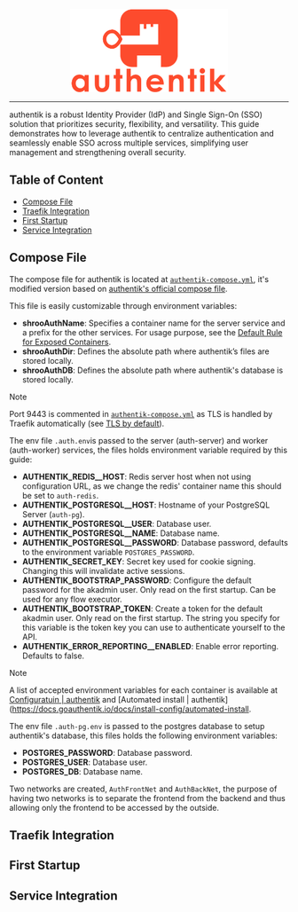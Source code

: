 <p align="center">
<img height="150" title="Authentik" src="/docs/assets/img/authentik.logo.svg" alt="">
</p>

---

authentik is a robust Identity Provider (IdP) and Single Sign-On (SSO) solution that prioritizes security, flexibility, and versatility. This guide demonstrates how to leverage authentik to centralize authentication and seamlessly enable SSO across multiple services, simplifying user management and strengthening overall security.

## Table of Content

- [Compose File](#compose-file)
- [Traefik Integration](#traefik-integration)
- [First Startup](#first-startup)
- [Service Integration](#service-integration)

## Compose File

The compose file for authentik is located at [`authentik-compose.yml`](/services/authentik/authentik-compose.yml), it's modified version based on [authentik's official compose file](https://docs.goauthentik.io/docs/install-config/install/docker-compose).

This file is easily customizable through environment variables:

- **shrooAuthName**: Specifies a container name for the server service and a prefix for the other services. For usage purpose, see the [Default Rule for Exposed Containers](default-rule-for-exposed-containers).
- **shrooAuthDir**: Defines the absolute path where authentik’s files are stored locally.
- **shrooAuthDB**: Defines the absolute path where authentik's database is stored locally.

> [!NOTE]
> Port 9443 is commented in [`authentik-compose.yml`](https://github.com/BDIFluky/shroobada_beta/blob/20665f4fecf8320a0e78027b031befd3a9fc4a8b/services/authentik/authentik-compose.yml#L13) as TLS is handled by Traefik automatically (see [TLS by default](#tls-connections-by-default)).

The env file `.auth.env`is passed to the server (auth-server) and worker (auth-worker) services, the files holds environment variable required by this guide:

- **AUTHENTIK_REDIS__HOST**: Redis server host when not using configuration URL, as we change the redis' container name this should be set to `auth-redis`.
- **AUTHENTIK_POSTGRESQL__HOST**: Hostname of your PostgreSQL Server (`auth-pg`).
- **AUTHENTIK_POSTGRESQL__USER**: Database user.
- **AUTHENTIK_POSTGRESQL__NAME**: Database name.
- **AUTHENTIK_POSTGRESQL__PASSWORD**: Database password, defaults to the environment variable `POSTGRES_PASSWORD`.
- **AUTHENTIK_SECRET_KEY**: Secret key used for cookie signing. Changing this will invalidate active sessions.
- **AUTHENTIK_BOOTSTRAP_PASSWORD**: Configure the default password for the akadmin user. Only read on the first startup. Can be used for any flow executor.
- **AUTHENTIK_BOOTSTRAP_TOKEN**: Create a token for the default akadmin user. Only read on the first startup. The string you specify for this variable is the token key you can use to authenticate yourself to the API.
- **AUTHENTIK_ERROR_REPORTING__ENABLED**: Enable error reporting. Defaults to false.

> [!NOTE]
> A list of accepted environment variables for each container is available at [Configuratuin | authentik](https://docs.goauthentik.io/docs/install-config/configuration/) and [Automated install | authentik](https://docs.goauthentik.io/docs/install-config/automated-install.

The env file `.auth-pg.env` is passed to the postgres database to setup authentik's database, this files holds the following environment variables:

- **POSTGRES_PASSWORD**: Database password.
- **POSTGRES_USER**: Database user.
- **POSTGRES_DB**: Database name.

Two networks are created, `AuthFrontNet` and `AuthBackNet`, the purpose of having two networks is to separate the frontend from the backend and thus allowing only the frontend to be accessed by the outside.

## Traefik Integration

## First Startup

## Service Integration

